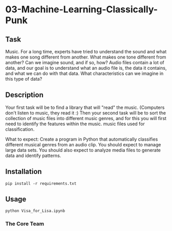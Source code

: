 # 03-Machine-Learning-Classically-Punk

## Task
Music. For a long time, experts have tried to understand the sound and what makes one song different from another. What makes one tone different from another? Can we imagine sound, and if so, how? Audio files contain a lot of data, and our goal is to understand what an audio file is, the data it contains, and what we can do with that data. What characteristics can we imagine in this type of data?

## Description
Your first task will be to find a library that will "read" the music. (Computers don't listen to music, they read it :)  Then your second task will be to sort the collection of music files into different music genres, and for this you will first need to identify the features within the music. music files used for classification.

What to expect: Create a program in Python that automatically classifies different musical genres from an audio clip. You should expect to manage large data sets. You should also expect to analyze media files to generate data and identify patterns.

## Installation
```
pip install -r requirements.txt
```   


## Usage
```
python Visa_for_Lisa.ipynb
```
### The Core Team